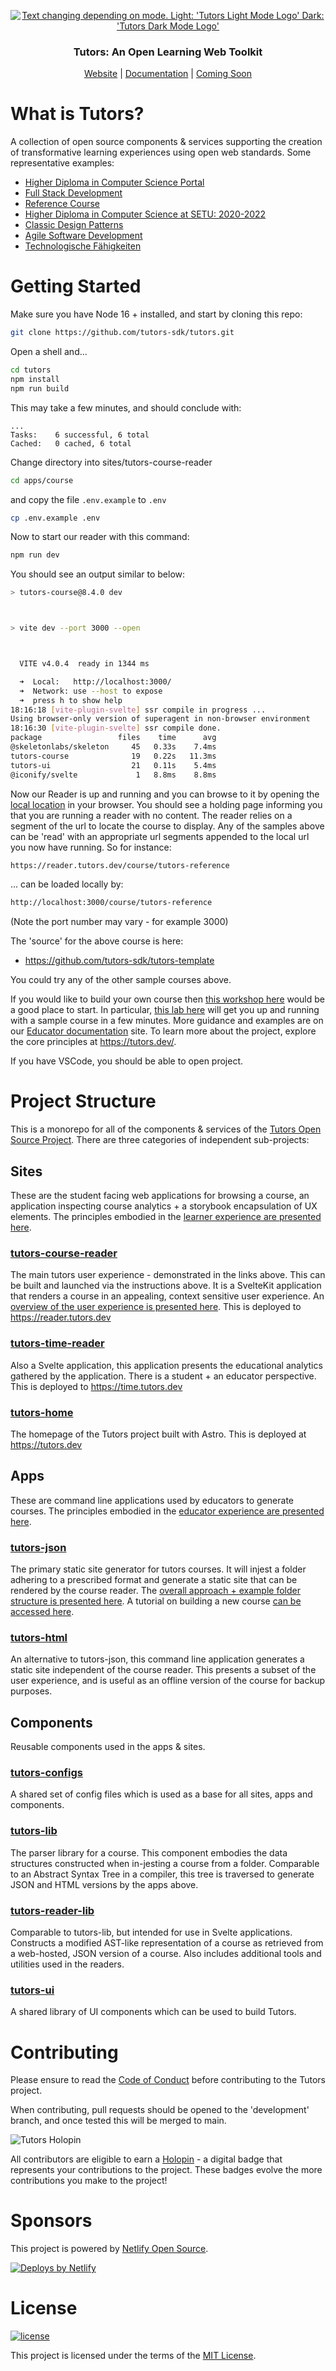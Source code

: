 <p align="center">
  <a href="https://tutors.dev">
    <picture>
      <source media="(prefers-color-scheme: dark)"  srcset="./assets/tutors-dark.png">
      <source media="(prefers-color-scheme: light)" srcset="./assets/tutors-light.png">
      <img alt="Text changing depending on mode. Light: 'Tutors Light Mode Logo' Dark: 'Tutors Dark Mode Logo'" src="./assets/tutors-light.png">
    </picture>    
  </a>
</p>

<h3 align="center">
Tutors: An Open Learning Web Toolkit
</h3>

<p align="center">
  <a href="https://tutors.dev">Website</a> |
  <a href="https://docs.tutors.dev">Documentation</a> |
  <a href="#">Coming Soon</a>
</p>

# What is Tutors?

A collection of open source components & services supporting the creation of transformative learning experiences using open web standards. Some representative examples:

- [Higher Diploma in Computer Science Portal](https://reader.tutors.dev/course/wit-hdip-comp-sci-showcase)
- [Full Stack Development](https://reader.tutors.dev/course/full-stack-web-dev-oth-2022)
- [Reference Course](https://reader.tutors.dev/course/tutors-reference)
- [Higher Diploma in Computer Science at SETU: 2020-2022](https://reader.tutors.dev/course/wit-hdip-comp-sci-2020)
- [Classic Design Patterns](https://tutors-svelte.netlify.app/course/classic-design-patterns)
- [Agile Software Development](https://reader.tutors.dev/course/agile-dev-2021)
- [Technologische Fähigkeiten](https://reader.tutors.dev/course/zusatzstudium-digital-skills-semester1)

# Getting Started

Make sure you have Node 16 + installed, and start by cloning this repo:

```bash
git clone https://github.com/tutors-sdk/tutors.git
```

Open a shell and...

```bash
cd tutors
npm install
npm run build
```

This may take a few minutes, and should conclude with:

```text
...
Tasks:    6 successful, 6 total
Cached:   0 cached, 6 total
```

Change directory into sites/tutors-course-reader

```bash
cd apps/course
```

and copy the file `.env.example` to `.env`

```bash
cp .env.example .env
```

Now to start our reader with this command:

```bash
npm run dev
```

You should see an output similar to below:

```bash
> tutors-course@8.4.0 dev



> vite dev --port 3000 --open



  VITE v4.0.4  ready in 1344 ms

  ➜  Local:   http://localhost:3000/
  ➜  Network: use --host to expose
  ➜  press h to show help
18:16:18 [vite-plugin-svelte] ssr compile in progress ...
Using browser-only version of superagent in non-browser environment
18:16:30 [vite-plugin-svelte] ssr compile done.
package                 files    time      avg
@skeletonlabs/skeleton     45   0.33s    7.4ms
tutors-course              19   0.22s   11.3ms
tutors-ui                  21   0.11s    5.4ms
@iconify/svelte             1   8.8ms    8.8ms
```

Now our Reader is up and running and you can browse to it by opening the <a href="http://localhost:3000/">local location</a> in your browser. You should see a holding page informing you that you are running a reader with no content.
The reader relies on a segment of the url to locate the course to display. Any of the samples above can be 'read' with an appropriate url segments appended to the local url you now have running. So for instance:

```bash
https://reader.tutors.dev/course/tutors-reference
```

... can be loaded locally by:

```bash
http://localhost:3000/course/tutors-reference
```

(Note the port number may vary - for example 3000)

The 'source' for the above course is here:

- https://github.com/tutors-sdk/tutors-template

You could try any of the other sample courses above.

If you would like to build your own course then [this workshop here](https://reader.tutors.dev/topic/tutors-docs/topic-00-WX) would be a good place to start. In particular, [this lab here](https://reader.tutors.dev/lab/tutors-docs/topic-00-WX/unit-1-creating/book-a) will get you up and running with a sample course in a few minutes. More guidance and examples are on our [Educator documentation](https://reader.tutors.dev/topic/tutors-docs/topic-02-EX) site. To learn more about the project, explore the core principles at https://tutors.dev/.

If you have VSCode, you should be able to open project.

# Project Structure

This is a monorepo for all of the components & services of the [Tutors Open Source Project](https://tutors.dev/). There are three categories of independent sub-projects:

## Sites

These are the student facing web applications for browsing a course, an application inspecting course analytics + a storybook encapsulation of UX elements. The principles embodied in the [learner experience are presented here](https://reader.tutors.dev/#/lab/docs.tutors.dev/topic-03-DX/unit-0/book-plans/01).

### [tutors-course-reader](https://github.com/tutors-sdk/tutors/tree/main/sites/tutors-course-reader)

The main tutors user experience - demonstrated in the links above. This can be built and launched via the instructions above. It is a SvelteKit application that renders a course in an appealing, context sensitive user experience. An [overview of the user experience is presented here](https://reader.tutors.dev/talk/docs.tutors.dev/topic-00-WX/unit-1-creating/talk-1/tutor-ux.pdf). This is deployed to https://reader.tutors.dev

### [tutors-time-reader](https://github.com/tutors-sdk/tutors/tree/main/sites/tutors-time-reader)

Also a Svelte application, this application presents the educational analytics gathered by the application. There is a student + an educator perspective. This is deployed to https://time.tutors.dev

### [tutors-home](https://github.com/tutors-sdk/tutors/tree/main/sites/tutors-home)

The homepage of the Tutors project built with Astro. This is deployed at https://tutors.dev

## Apps

These are command line applications used by educators to generate courses. The principles embodied in the [educator experience are presented here](https://reader.tutors.dev/#/lab/docs.tutors.dev/topic-03-DX/unit-0/book-plans/02).

### [tutors-json](https://github.com/tutors-sdk/tutors/tree/main/apps/tutors-json)

The primary static site generator for tutors courses. It will injest a folder adhering to a prescribed format and generate a static site that can be rendered by the course reader. The [overall approach + example folder structure is presented here](https://reader.tutors.dev/#/talk/docs.tutors.dev/topic-00-WX/unit-1-creating/talk-2/tutor-ex.pdf). A tutorial on building a new course [can be accessed here](https://reader.tutors.dev/#/lab/docs.tutors.dev/topic-00-WX/unit-1-creating/book-a).

### [tutors-html](https://github.com/tutors-sdk/tutors/tree/main/apps/tutors-html)

An alternative to tutors-json, this command line application generates a static site independent of the course reader. This presents a subset of the user experience, and is useful as an offline version of the course for backup purposes.

## Components

Reusable components used in the apps & sites.

### [tutors-configs](https://github.com/tutors-sdk/tutors/tree/main/components/tutors-configs)

A shared set of config files which is used as a base for all sites, apps and components.

### [tutors-lib](https://github.com/tutors-sdk/tutors/tree/main/components/tutors-lib)

The parser library for a course. This component embodies the data structures constructed when in-jesting a course from a folder. Comparable to an Abstract Syntax Tree in a compiler, this tree is traversed to generate JSON and HTML versions by the apps above.

### [tutors-reader-lib](https://github.com/tutors-sdk/tutors/tree/main/components/tutors-reader-lib)

Comparable to tutors-lib, but intended for use in Svelte applications. Constructs a modified AST-like representation of a course as retrieved from a web-hosted, JSON version of a course. Also includes additional tools and utilities used in the readers.

### [tutors-ui](https://github.com/tutors-sdk/tutors/tree/main/components/tutors-ui)

A shared library of UI components which can be used to build Tutors.

# Contributing

Please ensure to read the [Code of Conduct](./CODE_OF_CONDUCT.md) before contributing to the Tutors project.

When contributing, pull requests should be opened to the 'development' branch, and once tested this will be merged to main.

![Tutors Holopin](assets/tutors-holopin.png)

All contributors are eligible to earn a [Holopin](https://holopin.io) - a digital badge that represents your contributions to the project. These badges evolve the more contributions you make to the project!

# Sponsors

This project is powered by [Netlify Open Source](https://www.netlify.com/open-source/).

[![Deploys by Netlify](https://www.netlify.com/v3/img/components/netlify-color-bg.svg)](https://www.netlify.com)

# License

[![license](https://img.shields.io/badge/license-MIT-3A929B.svg)](./LICENSE)

This project is licensed under the terms of the [MIT License](./LICENSE).
